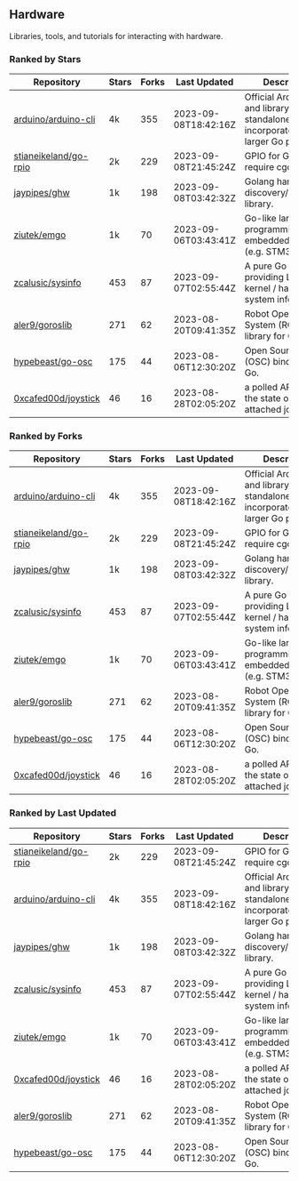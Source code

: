## Hardware

Libraries, tools, and tutorials for interacting with hardware.

### Ranked by Stars

| Repository | Stars | Forks | Last Updated | Description | 
|------------|-------|-------|--------------|-------------|
| [arduino/arduino-cli](https://github.com/arduino/arduino-cli) | 4k | 355 | 2023-09-08T18:42:16Z |  Official Arduino CLI and library. Can run standalone, or be incorporated into larger Go projects. |
| [stianeikeland/go-rpio](https://github.com/stianeikeland/go-rpio) | 2k | 229 | 2023-09-08T21:45:24Z |  GPIO for Go, doesn't require cgo. |
| [jaypipes/ghw](https://github.com/jaypipes/ghw) | 1k | 198 | 2023-09-08T03:42:32Z |  Golang hardware discovery/inspection library. |
| [ziutek/emgo](https://github.com/ziutek/emgo) | 1k | 70 | 2023-09-06T03:43:41Z |  Go-like language for programming embedded systems (e.g. STM32 MCU). |
| [zcalusic/sysinfo](https://github.com/zcalusic/sysinfo) | 453 | 87 | 2023-09-07T02:55:44Z |  A pure Go library providing Linux OS / kernel / hardware system information. |
| [aler9/goroslib](https://github.com/aler9/goroslib) | 271 | 62 | 2023-08-20T09:41:35Z |  Robot Operating System (ROS) library for Go. |
| [hypebeast/go-osc](https://github.com/hypebeast/go-osc) | 175 | 44 | 2023-08-06T12:30:20Z |  Open Sound Control (OSC) bindings for Go. |
| [0xcafed00d/joystick](https://github.com/0xcafed00d/joystick) | 46 | 16 | 2023-08-28T02:05:20Z |  a polled API to read the state of an attached joystick. |

### Ranked by Forks

| Repository | Stars | Forks | Last Updated | Description | 
|------------|-------|-------|--------------|-------------|
| [arduino/arduino-cli](https://github.com/arduino/arduino-cli) | 4k | 355 | 2023-09-08T18:42:16Z |  Official Arduino CLI and library. Can run standalone, or be incorporated into larger Go projects. |
| [stianeikeland/go-rpio](https://github.com/stianeikeland/go-rpio) | 2k | 229 | 2023-09-08T21:45:24Z |  GPIO for Go, doesn't require cgo. |
| [jaypipes/ghw](https://github.com/jaypipes/ghw) | 1k | 198 | 2023-09-08T03:42:32Z |  Golang hardware discovery/inspection library. |
| [zcalusic/sysinfo](https://github.com/zcalusic/sysinfo) | 453 | 87 | 2023-09-07T02:55:44Z |  A pure Go library providing Linux OS / kernel / hardware system information. |
| [ziutek/emgo](https://github.com/ziutek/emgo) | 1k | 70 | 2023-09-06T03:43:41Z |  Go-like language for programming embedded systems (e.g. STM32 MCU). |
| [aler9/goroslib](https://github.com/aler9/goroslib) | 271 | 62 | 2023-08-20T09:41:35Z |  Robot Operating System (ROS) library for Go. |
| [hypebeast/go-osc](https://github.com/hypebeast/go-osc) | 175 | 44 | 2023-08-06T12:30:20Z |  Open Sound Control (OSC) bindings for Go. |
| [0xcafed00d/joystick](https://github.com/0xcafed00d/joystick) | 46 | 16 | 2023-08-28T02:05:20Z |  a polled API to read the state of an attached joystick. |

### Ranked by Last Updated

| Repository | Stars | Forks | Last Updated | Description | 
|------------|-------|-------|--------------|-------------|
| [stianeikeland/go-rpio](https://github.com/stianeikeland/go-rpio) | 2k | 229 | 2023-09-08T21:45:24Z |  GPIO for Go, doesn't require cgo. |
| [arduino/arduino-cli](https://github.com/arduino/arduino-cli) | 4k | 355 | 2023-09-08T18:42:16Z |  Official Arduino CLI and library. Can run standalone, or be incorporated into larger Go projects. |
| [jaypipes/ghw](https://github.com/jaypipes/ghw) | 1k | 198 | 2023-09-08T03:42:32Z |  Golang hardware discovery/inspection library. |
| [zcalusic/sysinfo](https://github.com/zcalusic/sysinfo) | 453 | 87 | 2023-09-07T02:55:44Z |  A pure Go library providing Linux OS / kernel / hardware system information. |
| [ziutek/emgo](https://github.com/ziutek/emgo) | 1k | 70 | 2023-09-06T03:43:41Z |  Go-like language for programming embedded systems (e.g. STM32 MCU). |
| [0xcafed00d/joystick](https://github.com/0xcafed00d/joystick) | 46 | 16 | 2023-08-28T02:05:20Z |  a polled API to read the state of an attached joystick. |
| [aler9/goroslib](https://github.com/aler9/goroslib) | 271 | 62 | 2023-08-20T09:41:35Z |  Robot Operating System (ROS) library for Go. |
| [hypebeast/go-osc](https://github.com/hypebeast/go-osc) | 175 | 44 | 2023-08-06T12:30:20Z |  Open Sound Control (OSC) bindings for Go. |

